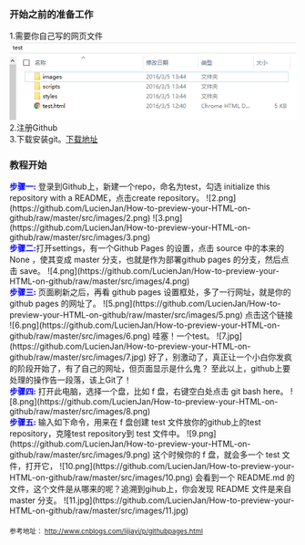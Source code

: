 ### 开始之前的准备工作
1.需要你自己写的网页文件  
![1.png](https://github.com/LucienJan/How-to-preview-your-HTML-on-github/raw/master/src/images/1.png)  
2.注册Github  
3.下载安装git。[下载地址](https://git-scm.com/downloads)

### 教程开始  
<font face="黑体" color="blue">
<strong>步骤一:</strong></font>
登录到Github上，新建一个repo，命名为test，勾选 initialize this repository with a README，点击create repository。  
![2.png](https://github.com/LucienJan/How-to-preview-your-HTML-on-github/raw/master/src/images/2.png)  
![3.png](https://github.com/LucienJan/How-to-preview-your-HTML-on-github/raw/master/src/images/3.png)  
<br />
<font face="黑体" color="blue"><strong>步骤二:</strong></font>打开settings，有一个Github Pages 的设置，点击 source 中的本来的 None ，使其变成 master 分支，也就是作为部署github pages 的分支，然后点击 save。  
![4.png](https://github.com/LucienJan/How-to-preview-your-HTML-on-github/raw/master/src/images/4.png)  
<br />
<font face="黑体" color="blue">
<strong>步骤三:</strong>
</font>页面刷新之后，再看 github pages 设置框处，多了一行网址，就是你的 github pages 的网址了。  
![5.png](https://github.com/LucienJan/How-to-preview-your-HTML-on-github/raw/master/src/images/5.png)  
点击这个链接  
![6.png](https://github.com/LucienJan/How-to-preview-your-HTML-on-github/raw/master/src/images/6.png)  
哇塞！一个test。  
![7.jpg](https://github.com/LucienJan/How-to-preview-your-HTML-on-github/raw/master/src/images/7.jpg)  
好了，别激动了，真正让一个小白你发疯的阶段开始了，有了自己的网址，但页面显示是什么鬼？  
至此以上，github上要处理的操作告一段落，该上Git了！  
<br />
<font face="黑体" color="blue">
<strong>步骤四:</strong>
</font>打开此电脑，选择一个盘，比如 f 盘，右键空白处点击 git bash here。  
![8.png](https://github.com/LucienJan/How-to-preview-your-HTML-on-github/raw/master/src/images/8.png)  
<br />
<font face="黑体" color="blue">
<strong>步骤五:</strong>
</font>输入如下命令，用来在 f 盘创建 test 文件放你的github上的test repository，克隆test repository到 test 文件中。  
![9.png](https://github.com/LucienJan/How-to-preview-your-HTML-on-github/raw/master/src/images/9.png)  
这个时候你的 f 盘，就会多一个 test 文件，打开它，  
![10.png](https://github.com/LucienJan/How-to-preview-your-HTML-on-github/raw/master/src/images/10.png)  
会看到一个 README.md 的文件，这个文件是从哪来的呢？追溯到gihub上，你会发现 README 文件是来自 master 分支。  
![11.jpg](https://github.com/LucienJan/How-to-preview-your-HTML-on-github/raw/master/src/images/11.jpg)  
<br />


<sub>参考地址：
<a href="http://www.cnblogs.com/lijiayi/p/githubpages.html">http://www.cnblogs.com/lijiayi/p/githubpages.html</a>
</sub>
